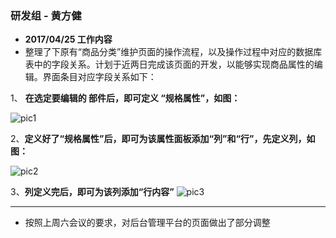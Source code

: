 ### 研发组 - 黄方健

* **2017/04/25 工作内容**
 * 整理了下原有“商品分类”维护页面的操作流程，以及操作过程中对应的数据库表中的字段关系。计划于近两日完成该页面的开发，以能够实现商品属性的编辑。界面条目对应字段关系如下：

1、 **在选定要编辑的 部件后，即可定义 “规格属性”，如图：**

 ![pic1](http://hfangjian-1253611496.cosgz.myqcloud.com/20170424/%E4%B8%BB%E8%A6%81%E8%A7%84%E6%A0%BC%E5%B1%9E%E6%80%A7%E5%AE%9A%E4%B9%89%E8%A1%A8.png)


 2、**定义好了“规格属性”后，即可为该属性面板添加“列”和“行”，先定义列，如图：**

![pic2](http://hfangjian-1253611496.cosgz.myqcloud.com/20170424/%E4%B8%BB%E8%A6%81%E8%A7%84%E6%A0%BC%E5%B1%9E%E6%80%A7%E5%88%97%E5%AE%9A%E4%B9%89.png)

 3、**列定义完后，即可为该列添加“行内容”**
![pic3](http://hfangjian-1253611496.cosgz.myqcloud.com/20170424/%E4%B8%BB%E8%A6%81%E8%A7%84%E6%A0%BC%E5%B1%9E%E6%80%A7%E9%9D%A2%E6%9D%BF%E5%88%97%E4%B8%AD%E7%9A%84%E8%A1%8C%E5%AE%9A%E4%B9%89.png)

---
* 按照上周六会议的要求，对后台管理平台的页面做出了部分调整
